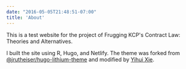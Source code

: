 ```yaml
---
date: "2016-05-05T21:48:51-07:00"
title: 'About'
---
```


This is a test website for the project of Frugging KCP's Contract Law: Theories and Alternatives. 

I built the site using R, Hugo, and Netlify. The theme was forked from [@jrutheiser/hugo-lithium-theme](https://github.com/jrutheiser/hugo-lithium-theme) and modified by [Yihui Xie](https://github.com/yihui/hugo-lithium).
